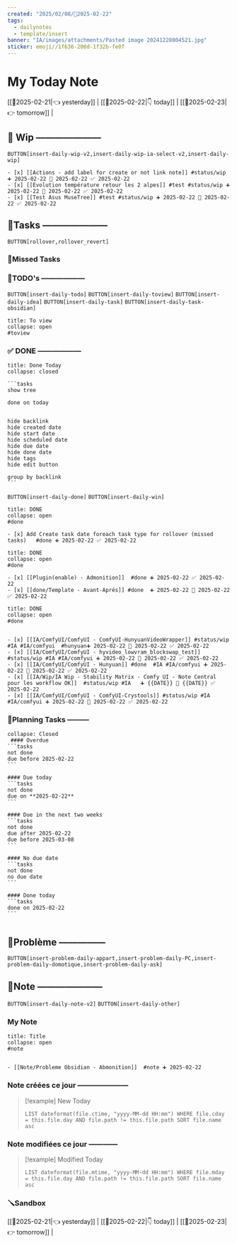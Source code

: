 ```yaml
---
created: "2025/02/08/📒2025-02-22"
tags:
  - dailynotes
  - template/insert
banner: "IA/images/attachments/Pasted image 20241228004521.jpg"
sticker: emoji//1f636-200d-1f32b-fe0f
---
```

# My Today Note

[[📒2025-02-21|👈 yesterday]] | [[📒2025-02-22|👇 today]] | [[📒2025-02-23|👉 tomorrow]] |

## 🚧 Wip ———————

`BUTTON[insert-daily-wip-v2,insert-daily-wip-ia-select-v2,insert-daily-wip]`

	- [x] [[Actions - add label for create or not link note]] #status/wip ➕ 2025-02-22 🛫 2025-02-22 ✅ 2025-02-22
	- [x] [[Evolution température retour les 2 alpes]] #test #status/wip ➕ 2025-02-22 🛫 2025-02-22 ✅ 2025-02-22
	- [x] [[Test Asus MuseTree]] #test #status/wip ➕ 2025-02-22 🛫 2025-02-22 ✅ 2025-02-22


## 🚀Tasks ———————

`BUTTON[rollover,rollover_revert]`
### 🥷Missed Tasks


### 📎TODO's ——————

`BUTTON[insert-daily-todo]` `BUTTON[insert-daily-toview]` `BUTTON[insert-daily-idea]`  `BUTTON[insert-daily-task]` `BUTTON[insert-daily-task-obsidian]`

 
`````ad-important
title: To view
collapse: open
#toview 

`````

 
### ✅ DONE ——————

``````ad-tip
title: Done Today
collapse: closed

```tasks
show tree 

done on today


hide backlink
hide created date
hide start date
hide scheduled date
hide due date
hide done date
hide tags
hide edit button

group by backlink
```

``````

 `BUTTON[insert-daily-done]` `BUTTON[insert-daily-win]`
 

`````ad-done
title: DONE
collapse: open
#done 

- [x] Add Create task date foreach task type for rollover (missed tasks)   #done ➕ 2025-02-22 ✅ 2025-02-22

`````
 

`````ad-done
title: DONE
collapse: open
#done 

- [x] [[Plugin(enable) - Admonition]]  #done ➕ 2025-02-22 ✅ 2025-02-22
- [x] [[done/Template - Avant-Aprés]] #done  ➕ 2025-02-22 🛫 2025-02-22 ✅ 2025-02-22

`````
 

`````ad-done
title: DONE
collapse: open
#done 


- [x] [[IA/ComfyUI/ComfyUI - ComfyUI-HunyuanVideoWrapper]] #status/wip #IA #IA/comfyui  #hunyuan➕ 2025-02-22 🛫 2025-02-22 ✅ 2025-02-22
- [x] [[IA/ComfyUI/ComfyUI - hyvideo_lowvram_blockswap_test]] #status/wip #IA #IA/comfyui ➕ 2025-02-22 🛫 2025-02-22 ✅ 2025-02-22
- [x] [[IA/ComfyUI/ComfyUI - Hunyuan]] #done  #IA #IA/comfyui ➕ 2025-02-22 🛫 2025-02-22 ✅ 2025-02-22
- [x] [[IA/Wip/IA Wip - Stability Matrix - Comfy UI - Note Central pour les workflow OK]]  #status/wip #IA   ➕ {{DATE}} 🛫 {{DATE}} ✅ 2025-02-22
- [x] [[IA/ComfyUI/ComfyUI - ComfyUI-Crystools]] #status/wip #IA #IA/comfyui ➕ 2025-02-22 🛫 2025-02-22 ✅ 2025-02-22
`````




 

### 📅Planning Tasks ———

``````ad-cite
collapse: Closed
 #### Overdue
```tasks
not done
due before 2025-02-22
```

#### Due today
```tasks
not done
due on **2025-02-22**
```

#### Due in the next two weeks
```tasks
not done
due after 2025-02-22
due before 2025-03-08
```

#### No due date
```tasks
not done
no due date
```

#### Done today
```tasks
done on 2025-02-22
```


``````





## 🚨Problème —————

`BUTTON[insert-problem-daily-appart,insert-problem-daily-PC,insert-problem-daily-domotique,insert-problem-daily-ask]`

## 📝Note ———————
 
`BUTTON[insert-daily-note-v2]` `BUTTON[insert-daily-other]`
### My Note

 
`````ad-note
title: Title
collapse: open
#note 


- [[Note/Probleme Obsidian - Abmonition]]  #note ➕ 2025-02-22 
`````


### Note créées ce jour ———————
> [!example] New Today
> ```dataview
> LIST dateformat(file.ctime, "yyyy-MM-dd HH:mm") WHERE file.cday = this.file.day AND file.path != this.file.path SORT file.name asc
> ```
> 
### Note modifiées ce jour ————
> [!example] Modified Today
> ```dataview 
> LIST dateformat(file.mtime, "yyyy-MM-dd HH:mm") WHERE file.mday = this.file.day AND file.path != this.file.path SORT file.name asc
> ```
> 



### 🪛Sandbox 







[[📒2025-02-21|👈 yesterday]] | [[📒2025-02-22|👇 today]] | [[📒2025-02-23|👉 tomorrow]] |
